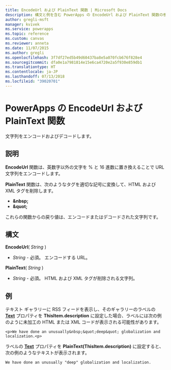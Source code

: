 ```yaml
---
title: EncodeUrl および PlainText 関数 | Microsoft Docs
description: 構文と例を含む PowerApps の EncodeUrl および PlainText 関数の参照情報
author: gregli-msft
manager: kvivek
ms.service: powerapps
ms.topic: reference
ms.custom: canvas
ms.reviewer: anneta
ms.date: 11/07/2015
ms.author: gregli
ms.openlocfilehash: 3f7df27ed5b49d60437ba8e5a070fcb676f828e4
ms.sourcegitcommit: dfa0e1a7981814e15e6ca4720e2a5f930e859db1
ms.translationtype: HT
ms.contentlocale: ja-JP
ms.lasthandoff: 07/13/2018
ms.locfileid: "39020701"
---
```

# <a name="encodeurl-and-plaintext-functions-in-powerapps"></a>PowerApps の EncodeUrl および PlainText 関数
文字列をエンコードおよびデコードします。

## <a name="description"></a>説明
**EncodeUrl** 関数は、英数字以外の文字を % と 16 進数に置き換えることで URL 文字列をエンコードします。  

**PlainText** 関数は、次のようなタグを適切な記号に変換して、HTML および XML タグを削除します。

* **&amp;nbsp;**
* **&amp;quot;**

これらの関数からの戻り値は、エンコードまたはデコードされた文字列です。   

## <a name="syntax"></a>構文
**EncodeUrl**( *String* )

* *String* - 必須。  エンコードする URL。

**PlainText**( *String* )

* *String* - 必須。 HTML および XML タグが削除される文字列。

## <a name="examples"></a>例
テキスト ギャラリーに RSS フィードを表示し、そのギャラリーのラベルの **[Text](../controls/properties-core.md)** プロパティを **ThisItem.description** に設定した場合、ラベルには次の例のように未加工の HTML または XML コードが表示される可能性があります。

    <p>We have done an unusually&nbsp;&quot;deep&quot; globalization and localization.<p>

ラベルの **[Text](../controls/properties-core.md)** プロパティを **PlainText(ThisItem.description)** に設定すると、次の例のようなテキストが表示されます。

    We have done an unusually "deep" globalization and localization.
